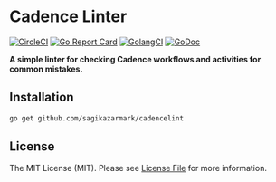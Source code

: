 # Cadence Linter

[![CircleCI](https://circleci.com/gh/sagikazarmark/modern-go-application.svg?style=svg)](https://circleci.com/gh/sagikazarmark/modern-go-application)
[![Go Report Card](https://goreportcard.com/badge/github.com/sagikazarmark/cadencelint?style=flat-square)](https://goreportcard.com/report/github.com/sagikazarmark/cadencelint)
[![GolangCI](https://golangci.com/badges/github.com/sagikazarmark/cadencelint.svg)](https://golangci.com/r/github.com/sagikazarmark/cadencelint)
[![GoDoc](http://img.shields.io/badge/godoc-reference-5272B4.svg?style=flat-square)](https://godoc.org/github.com/sagikazarmark/cadencelint)

**A simple linter for checking Cadence workflows and activities for common mistakes.**


## Installation

```bash
go get github.com/sagikazarmark/cadencelint
```


## License

The MIT License (MIT). Please see [License File](LICENSE) for more information.
